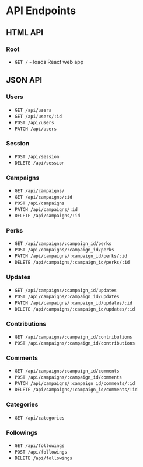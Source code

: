 # API Endpoints

## HTML API

### Root

- `GET /` - loads React web app

## JSON API

### Users

- `GET /api/users`
- `GET /api/users/:id`
- `POST /api/users`
- `PATCH /api/users`

### Session

- `POST /api/session`
- `DELETE /api/session`

### Campaigns

- `GET /api/campaigns/`
- `GET /api/campaigns/:id`
- `POST /api/campaigns`
- `PATCH /api/campaigns/:id`
- `DELETE /api/campaigns/:id`

### Perks

- `GET /api/campaigns/:campaign_id/perks`
- `POST /api/campaigns/:campaign_id/perks`
- `PATCH /api/campaigns/:campaign_id/perks/:id`
- `DELETE /api/campaigns/:campaign_id/perks/:id`

### Updates

- `GET /api/campaigns/:campaign_id/updates`
- `POST /api/campaigns/:campaign_id/updates`
- `PATCH /api/campaigns/:campaign_id/updates/:id`
- `DELETE /api/campaigns/:campaign_id/updates/:id`

### Contributions

- `GET /api/campaigns/:campaign_id/contributions`
- `POST /api/campaigns/:campaign_id/contributions`

### Comments

- `GET /api/campaigns/:campaign_id/comments`
- `POST /api/campaigns/:campaign_id/comments`
- `PATCH /api/campaigns/:campaign_id/comments/:id`
- `DELETE /api/campaigns/:campaign_id/comments/:id`

### Categories

- `GET /api/categories`

### Followings

- `GET /api/followings`
- `POST /api/followings`
- `DELETE /api/followings`
